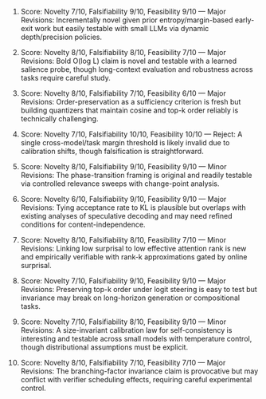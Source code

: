 1) Score: Novelty 7/10, Falsifiability 9/10, Feasibility 9/10 — Major Revisions: Incrementally novel given prior entropy/margin-based early-exit work but easily testable with small LLMs via dynamic depth/precision policies.

2) Score: Novelty 8/10, Falsifiability 8/10, Feasibility 7/10 — Major Revisions: Bold O(log L) claim is novel and testable with a learned salience probe, though long-context evaluation and robustness across tasks require careful study.

3) Score: Novelty 8/10, Falsifiability 7/10, Feasibility 6/10 — Major Revisions: Order-preservation as a sufficiency criterion is fresh but building quantizers that maintain cosine and top-k order reliably is technically challenging.

4) Score: Novelty 7/10, Falsifiability 10/10, Feasibility 10/10 — Reject: A single cross-model/task margin threshold is likely invalid due to calibration shifts, though falsification is straightforward.

5) Score: Novelty 8/10, Falsifiability 9/10, Feasibility 9/10 — Minor Revisions: The phase-transition framing is original and readily testable via controlled relevance sweeps with change-point analysis.

6) Score: Novelty 6/10, Falsifiability 9/10, Feasibility 9/10 — Major Revisions: Tying acceptance rate to KL is plausible but overlaps with existing analyses of speculative decoding and may need refined conditions for content-independence.

7) Score: Novelty 8/10, Falsifiability 8/10, Feasibility 7/10 — Minor Revisions: Linking low surprisal to low effective attention rank is new and empirically verifiable with rank-k approximations gated by online surprisal.

8) Score: Novelty 7/10, Falsifiability 9/10, Feasibility 9/10 — Major Revisions: Preserving top-k order under logit steering is easy to test but invariance may break on long-horizon generation or compositional tasks.

9) Score: Novelty 7/10, Falsifiability 8/10, Feasibility 9/10 — Minor Revisions: A size-invariant calibration law for self-consistency is interesting and testable across small models with temperature control, though distributional assumptions must be explicit.

10) Score: Novelty 8/10, Falsifiability 7/10, Feasibility 7/10 — Major Revisions: The branching-factor invariance claim is provocative but may conflict with verifier scheduling effects, requiring careful experimental control.
